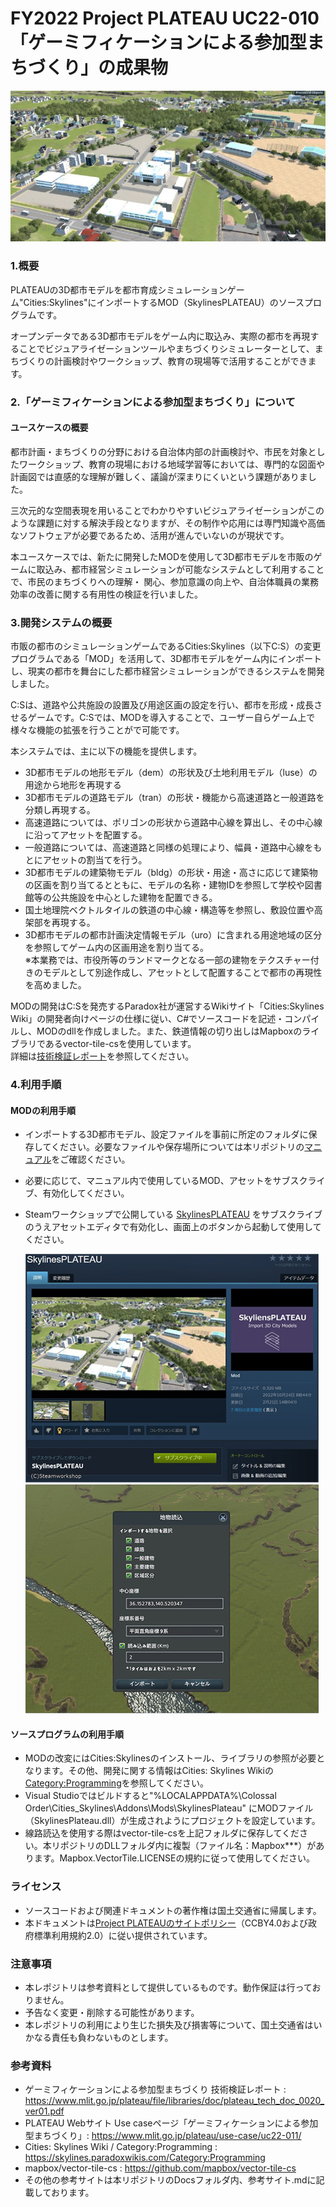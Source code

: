 # FY2022 Project PLATEAU UC22-010「ゲーミフィケーションによる参加型まちづくり」の成果物
![top画像](Docs/resources/img/top_intro.jpg) 

### 1.概要
PLATEAUの3D都市モデルを都市育成シミュレーションゲーム"Cities:Skylines"にインポートするMOD（SkylinesPLATEAU）のソースプログラムです。

オープンデータである3D都市モデルをゲーム内に取込み、実際の都市を再現することでビジュアライゼーションツールやまちづくりシミュレーターとして、まちづくりの計画検討やワークショップ、教育の現場等で活用することができます。
 



### 2.「ゲーミフィケーションによる参加型まちづくり」について
#### ユースケースの概要

都市計画・まちづくりの分野における自治体内部の計画検討や、市民を対象としたワークショップ、教育の現場における地域学習等においては、専門的な図面や計画図では直感的な理解が難しく、議論が深まりにくいという課題がありました。

三次元的な空間表現を用いることでわかりやすいビジュアライゼーションがこのような課題に対する解決手段となりますが、その制作や応用には専門知識や高価なソフトウェアが必要であるため、活用が進んでいないのが現状です。

本ユースケースでは、新たに開発したMODを使用して3D都市モデルを市販のゲームに取込み、都市経営シミュレーションが可能なシステムとして利用することで、市民のまちづくりへの理解・ 関心、参加意識の向上や、自治体職員の業務効率の改善に関する有用性の検証を行いました。

### 3.開発システムの概要
市販の都市のシミュレーションゲームであるCities:Skylines（以下C:S）の変更プログラムである「MOD」を活用して、3D都市モデルをゲーム内にインポートし、現実の都市を舞台にした都市経営シミュレーションができるシステムを開発しました。  

C:Sは、道路や公共施設の設置及び用途区画の設定を行い、都市を形成・成長させるゲームです。C:Sでは、MODを導入することで、ユーザー自らゲーム上で様々な機能の拡張を行うことがで可能です。  

本システムでは、主に以下の機能を提供します。
- 3D都市モデルの地形モデル（dem）の形状及び土地利用モデル（luse）の用途から地形を再現する
- 3D都市モデルの道路モデル（tran）の形状・機能から高速道路と一般道路を分類し再現する。
 - 高速道路については、ポリゴンの形状から道路中心線を算出し、その中心線に沿ってアセットを配置する。 
 - 一般道路については、高速道路と同様の処理により、幅員・道路中心線をもとにアセットの割当てを行う。
- 3D都市モデルの建築物モデル（bldg）の形状・用途・高さに応じて建築物の区画を割り当てるとともに、モデルの名称・建物IDを参照して学校や図書館等の公共施設を中心とした建物を配置できる。
- 国土地理院ベクトルタイルの鉄道の中心線・構造等を参照し、敷設位置や高架部を再現する。
- 3D都市モデルの都市計画決定情報モデル（uro）に含まれる用途地域の区分を参照してゲーム内の区画用途を割り当てる。  
※本業務では、市役所等のランドマークとなる一部の建物をテクスチャー付きのモデルとして別途作成し、アセットとして配置することで都市の再現性を高めました。  

MODの開発はC:Sを発売するParadox社が運営するWikiサイト「Cities:Skylines Wiki」の開発者向けページの仕様に従い、C#でソースコードを記述・コンパイルし、MODのdllを作成しました。また、鉄道情報の切り出しはMapboxのライブラリであるvector-tile-csを使用しています。  
詳細は[技術検証レポート](https://www.mlit.go.jp/plateau/file/libraries/doc/plateau_tech_doc_0020_ver01.pdf)を参照してください。

### 4.利用手順
#### MODの利用手順
- インポートする3D都市モデル、設定ファイルを事前に所定のフォルダに保存してください。必要なファイルや保存場所については本リポジトリの[マニュアル](Docs/Manuals/CsPLATEAU_manual.pdf)をご確認ください。
- 必要に応じて、マニュアル内で使用しているMOD、アセットをサブスクライブ、有効化してください。

- Steamワークショップで公開している [SkylinesPLATEAU](https://steamcommunity.com/sharedfiles/filedetails/?id=2879201518) をサブスクライブのうえアセットエディタで有効化し、画面上のボタンから起動して使用してください。

  ![MOD画像](Docs/resources/img/top_mod-001.jpg) ![MOD画像](Docs/resources/img/top_mod-002.jpg)

<!---
  コメント：リンク先未定のためダミー
-->

#### ソースプログラムの利用手順
- MODの改変にはCities:Skylinesのインストール、ライブラリの参照が必要となります。その他、開発に関する情報はCities: Skylines Wikiの[Category:Programming](https://skylines.paradoxwikis.com/Category:Programming)を参照してください。
- Visual Studioではビルドすると"%LOCALAPPDATA%\Colossal Order\Cities_Skylines\Addons\Mods\SkylinesPlateau" にMODファイル（SkylinesPlateau.dll）が生成されようにプロジェクトを設定しています。
- 線路読込を使用する際はvector-tile-csを上記フォルダに保存してください。本リポジトリのDLLフォルダ内に複製（ファイル名：Mapbox***）があります。Mapbox.VectorTile.LICENSEの規約に従って使用してください。

### ライセンス <!-- 定型文のため変更しない -->
* ソースコードおよび関連ドキュメントの著作権は国土交通省に帰属します。
* 本ドキュメントは[Project PLATEAUのサイトポリシー](https://www.mlit.go.jp/plateau/site-policy/)（CCBY4.0および政府標準利用規約2.0）に従い提供されています。

### 注意事項 <!-- 定型文のため変更しない -->

* 本レポジトリは参考資料として提供しているものです。動作保証は行っておりません。
* 予告なく変更・削除する可能性があります。
* 本レポジトリの利用により生じた損失及び損害等について、国土交通省はいかなる責任も負わないものとします。

### 参考資料　 <!-- 各リンクは納品時に更新 -->
*  ゲーミフィケーションによる参加型まちづくり 技術検証レポート : https://www.mlit.go.jp/plateau/file/libraries/doc/plateau_tech_doc_0020_ver01.pdf
*  PLATEAU Webサイト Use caseページ「ゲーミフィケーションによる参加型まちづくり」: https://www.mlit.go.jp/plateau/use-case/uc22-011/
*  Cities: Skylines Wiki / Category:Programming : https://skylines.paradoxwikis.com/Category:Programming
*  mapbox/vector-tile-cs : https://github.com/mapbox/vector-tile-cs
*  その他の参考サイトは本リポジトリのDocsフォルダ内、参考サイト.mdに記載しております。
